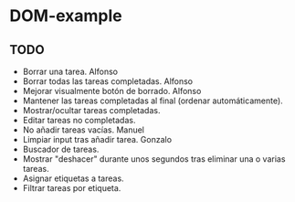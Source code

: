 # DOM-example

## TODO
* Borrar una tarea. Alfonso 
* Borrar todas las tareas completadas. Alfonso
* Mejorar visualmente botón de borrado. Alfonso
* Mantener las tareas completadas al final (ordenar automáticamente).
* Mostrar/ocultar tareas completadas.
* Editar tareas no completadas.
* No añadir tareas vacías. Manuel
* Limpiar input tras añadir tarea. Gonzalo
* Buscador de tareas.
* Mostrar "deshacer" durante unos segundos tras eliminar una o varias tareas.
* Asignar etiquetas a tareas.
* Filtrar tareas por etiqueta.

